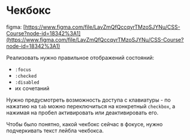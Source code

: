 # Чекбокс

figma: [https://www.figma.com/file/LavZmQfQccqyrTMzoSJYNu/CSS-Course?node-id=18342%3A1](https://www.figma.com/file/LavZmQfQccqyrTMzoSJYNu/CSS-Course?node-id=18342%3A1)

Реализовать нужно правильное отображений состояний:
- `:focus`
- `:checked`
- `:disabled`
- их сочетаний

Нужно предусмотреть возможность доступа с клавиатуры - по нажатию на `tab` можно переключиться на конкретный `checkbox`, а нажимая на пробел активировать или деактивировать его.

Чтобы было понятно, какой чекбокс сейчас в фокусе, нужно подчеркивать текст лейбла чекбокса.
